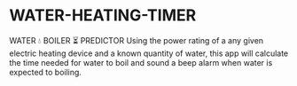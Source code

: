 # WATER-HEATING-TIMER
WATER 💧 BOILER ⏳ PREDICTOR
Using the power rating of a any given electric heating device and a known quantity of water, this app will calculate the time needed for water to boil and sound a beep alarm when water is expected to boiling. 

